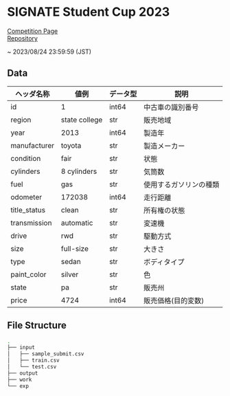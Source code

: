 # SIGNATE Student Cup 2023

[Competition Page](https://signate.jp/competitions/1051)<br/>
[Repository](https://github.com/tkser/signate_scup2023)

~ 2023/08/24 23:59:59 (JST)

## Data
|ヘッダ名称|値例|データ型|説明|
|--|--|--|--|
|id|1|int64|中古車の識別番号|
|region|state college|str|販売地域|
|year|2013|int64|製造年|
|manufacturer|toyota|str|製造メーカー|
|condition|fair|str|状態|
|cylinders|8 cylinders|str|気筒数|
|fuel|gas|str|使用するガソリンの種類|
|odometer|172038|int64|走行距離|
|title_status|clean|str|所有権の状態|
|transmission|automatic|str|変速機|
|drive|rwd|str|駆動方式|
|size|full-size|str|大きさ|
|type|sedan|str|ボディタイプ|
|paint_color|silver|str|色|
|state|pa|str|販売州|
|price|4724|int64|販売価格(目的変数)|

## File Structure
```bash
.
├── input
│   ├── sample_submit.csv
│   ├── train.csv
│   └── test.csv
├── output
├── work
└── exp
```

